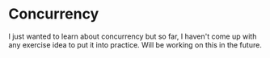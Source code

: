 # Concurrency 

I just wanted to learn about concurrency but so far, I haven't come up with any exercise idea to put it into practice. Will be working on this in the future. 